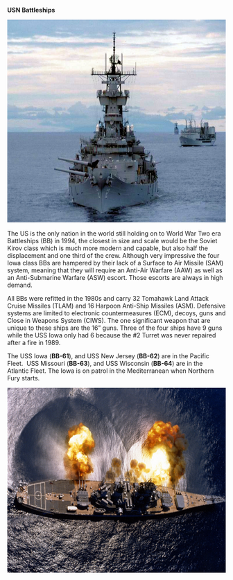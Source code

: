 **USN Battleships**

<img src="/assets\images\nato\us\navy\battleships\image1.jpg" style="width:6.5in;height:4.875in" />

The US is the only nation in the world still holding on to World War Two
era Battleships (BB) in 1994, the closest in size and scale would be the
Soviet Kirov class which is much more modern and capable, but also half
the displacement and one third of the crew. Although very impressive the
four Iowa class BBs are hampered by their lack of a Surface to Air
Missile (SAM) system, meaning that they will require an Anti-Air Warfare
(AAW) as well as an Anti-Submarine Warfare (ASW) escort. Those escorts
are always in high demand.

All BBs were refitted in the 1980s and carry 32 Tomahawk Land Attack
Cruise Missiles (TLAM) and 16 Harpoon Anti-Ship Missiles (ASM).
Defensive systems are limited to electronic countermeasures (ECM),
decoys, guns and Close in Weapons System (CIWS). The one significant
weapon that are unique to these ships are the 16” guns. Three of the
four ships have 9 guns while the USS Iowa only had 6 because the \#2
Turret was never repaired after a fire in 1989.

The USS Iowa (**BB-61**), and USS New Jersey (**BB-62**) are in the
Pacific Fleet.  USS Missouri (**BB-63**), and USS Wisconsin (**BB-64**)
are in the Atlantic Fleet. The Iowa is on patrol in the Mediterranean
when Northern Fury starts.

<img src="/assets\images\nato\us\navy\battleships\image2.jpg" style="width:6.5in;height:4.44722in" />
